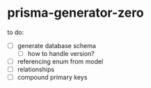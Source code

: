 # prisma-generator-zero

to do:

- [ ] generate database schema
  - [ ] how to handle version?
- [ ] referencing enum from model
- [ ] relationships
- [ ] compound primary keys
